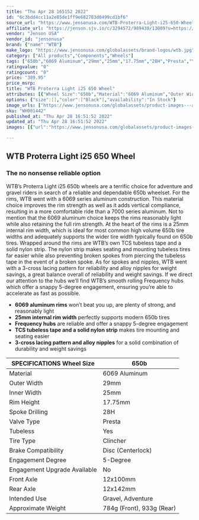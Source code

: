 ```yaml
---
title: "Thu Apr 28 165152 2022"
id: "6c3bdd4cc11a2e85de1ff9e682783d0499cd1bf6"
source_url: "https://www.jensonusa.com/WTB-Proterra-Light-i25-650-Wheel"
affiliate_url: "https://jenson.sjv.io/c/3294572/989438/13009?u=https://www.jensonusa.com/WTB-Proterra-Light-i25-650-Wheel"
vendor: "Jenson USA"
vendor_id: "jensonusa"
brand: {"name":"WTB"}
make_logo: "https://www.jensonusa.com/globalassets/brand-logos/wtb.jpg"
category: ["All products","Components","Wheels"]
tags: ["650b","6069 Aluminum","29mm","25mm","17.75mm","28H","Presta","Yes","Clincher","Disc (Centerlock)","5-Degree","No","12x100mm","12x142mm","Gravel, Adventure","784g (Front), 933g (Rear)"]
ratingvalue: "0"
ratingcount: "0"
price: "389.95"
price_msrp: 
title: "WTB Proterra Light i25 650 Wheel"
attributes: [{"Wheel Size":"650b","Material":"6069 Aluminum","Outer Width":"29mm","Inner Width":"25mm","Rim Height":"17.75mm","Spoke Drilling":"28H","Valve Type":"Presta","Tubeless":"Yes","Tire Type":"Clincher","Brake Compatibility":"Disc (Centerlock)","Engagement Degree":"5-Degree","Engagement Upgrade Available":"No","Front Axle":"12x100mm","Rear Axle":"12x142mm","Intended Use":"Gravel, Adventure","Approximate Weight":"784g (Front), 933g (Rear)"}]
options: {"size":[],"color":["Black"],"availability":"In Stock"}
image_urls: ["https://www.jensonusa.com/globalassets/product-images---all-assets/wtb/wh001442-12x142-28h-cl-xdr.jpg","https://www.jensonusa.com/globalassets/product-images---all-assets/wtb/wh001442-12x142-28h-cl-xdr_1.jpg","https://www.jensonusa.com/globalassets/product-images---all-assets/wtb/wh001442-12x142-28h-cl-xdr_2.jpg"]
sku: "WH001442"
published_at: "Thu Apr 28 16:51:52 2022"
updated_at: "Thu Apr 28 16:51:52 2022"
images: [{"url":"https://www.jensonusa.com/globalassets/product-images---all-assets/wtb/wh001442-12x142-28h-cl-xdr.jpg","path":"full/798debd8a80960b0062f6fda7c1450d39e2a5cce.jpg","checksum":"a16e3077e7fe690a63a536879cb3a96e","status":"downloaded"},{"url":"https://www.jensonusa.com/globalassets/product-images---all-assets/wtb/wh001442-12x142-28h-cl-xdr_1.jpg","path":"full/9c9d11f9a808878f956a7b199671efe6883a162c.jpg","checksum":"478fbbc3885f4c050a50892bcf2f240e","status":"downloaded"},{"url":"https://www.jensonusa.com/globalassets/product-images---all-assets/wtb/wh001442-12x142-28h-cl-xdr_2.jpg","path":"full/1f0b1042edd4144b32e7c8592bff73c7625b8453.jpg","checksum":"17c0f22f7ba9aa1a2c17a64e9603be9c","status":"downloaded"}]

---
```

## WTB Proterra Light i25 650 Wheel

### The no nonsense reliable option

WTB’s Proterra Light i25 650b wheels are a terrific choice for adventure and
gravel riders in search of a reliable and dependable 650b wheelset. For the
rims, WTB went with a 6069 series aluminum construction. This material choice
improves the rim strength as well as it adds vertical compliance, resulting in
a more comfortable ride than a 7000 series aluminum. Not to mention that the
6069 aluminum choice keeps the rims reasonably light while also retaining the
full rim strength. At the heart of the rims is a 25mm internal rim width,
which is ideal for most common high volume 650b tire widths and adequately
supports the wider tire width typically found on 650b tires. Wrapped around
the rims are WTB’s own TCS tubeless tape and a solid nylon strip. The nylon
strip makes seating and mounting tubeless tires far easier while also
preventing broken spokes from piercing the tubeless tape in the event of a
broken spoke. As for spokes and nipples, WTB went with a 3-cross lacing
pattern for reliability and alloy nipples for weight savings, a great balance
overall of reliability and weight savings. If we direct our attention to the
hubs we’ll find WTB’s smooth rolling Frequency hubs which offer a snappy
5-degree engagement, ensuring you’re able to accelerate as fast as possible.

  * **6069 aluminum rims** won’t beat you up, are plenty of strong, and reasonably light
  * **25mm internal rim width** perfectly supports modern 650b tires
  * **Frequency hubs** are reliable and offer a snappy 5-degree engagement
  * **TCS tubeless tape and a solid nylon strip** makes tire mounting and seating easier
  * **3-cross lacing pattern and alloy nipples** for a solid combination of durability and weight savings

SPECIFICATIONS Wheel Size | 650b  
---|---  
Material | 6069 Aluminum  
Outer Width | 29mm  
Inner Width | 25mm  
Rim Height | 17.75mm  
Spoke Drilling | 28H  
Valve Type | Presta  
Tubeless | Yes  
Tire Type | Clincher  
Brake Compatibility | Disc (Centerlock)  
Engagement Degree | 5-Degree  
Engagement Upgrade Available | No  
Front Axle | 12x100mm  
Rear Axle | 12x142mm  
Intended Use | Gravel, Adventure  
Approximate Weight | 784g (Front), 933g (Rear)

